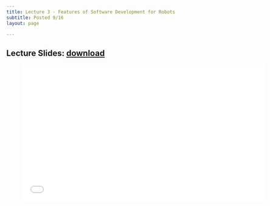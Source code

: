 ```yaml
---
title: Lecture 3 - Features of Software Development for Robots
subtitle: Posted 9/16
layout: page

---
```


## Lecture Slides: [download](../CSCI_420_Introduction.pdf)

<figure class="image is-16by9">
    <iframe class="has-ratio" frameborder="0" scrolling="yes" width="640" height="360"
        src="../CSCI_420_Software_Machinery.pdf.pdf">
    </iframe>
</figure>